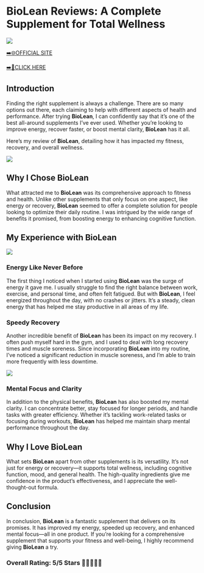 # **BioLean Reviews**: A Complete Supplement for Total Wellness

[![](https://static.vecteezy.com/system/resources/thumbnails/019/896/014/small/buy-now-gradient-button-with-cart-symbol-buy-now-illustration-png.png)](https://edetoop.top/lander/sugarpreland-1/biolean.html) 

[➡️🌐OFFICIAL SITE](https://edetoop.top/lander/sugarpreland-1/biolean.html) 

[➡️🔗CLICK HERE](https://edetoop.top/lander/sugarpreland-1/biolean.html) 


## Introduction

Finding the right supplement is always a challenge. There are so many options out there, each claiming to help with different aspects of health and performance. After trying **BioLean**, I can confidently say that it’s one of the best all-around supplements I’ve ever used. Whether you’re looking to improve energy, recover faster, or boost mental clarity, **BioLean** has it all.

Here’s my review of **BioLean**, detailing how it has impacted my fitness, recovery, and overall wellness.

[![](https://wallpapers.com/images/hd/red-order-now-button-udg4jcj4arvn8b0n-2.png)](https://edetoop.top/lander/sugarpreland-1/biolean.html)  

## Why I Chose **BioLean**

What attracted me to **BioLean** was its comprehensive approach to fitness and health. Unlike other supplements that only focus on one aspect, like energy or recovery, **BioLean** seemed to offer a complete solution for people looking to optimize their daily routine. I was intrigued by the wide range of benefits it promised, from boosting energy to enhancing cognitive function.

## My Experience with **BioLean**

[![](https://static.vecteezy.com/system/resources/thumbnails/019/896/014/small/buy-now-gradient-button-with-cart-symbol-buy-now-illustration-png.png)](https://edetoop.top/lander/sugarpreland-1/biolean.html)

### Energy Like Never Before

The first thing I noticed when I started using **BioLean** was the surge of energy it gave me. I usually struggle to find the right balance between work, exercise, and personal time, and often felt fatigued. But with **BioLean**, I feel energized throughout the day, with no crashes or jitters. It’s a steady, clean energy that has helped me stay productive in all areas of my life.

### Speedy Recovery

Another incredible benefit of **BioLean** has been its impact on my recovery. I often push myself hard in the gym, and I used to deal with long recovery times and muscle soreness. Since incorporating **BioLean** into my routine, I’ve noticed a significant reduction in muscle soreness, and I’m able to train more frequently with less downtime.

[![](https://wallpapers.com/images/hd/red-order-now-button-udg4jcj4arvn8b0n-2.png)](https://edetoop.top/lander/sugarpreland-1/biolean.html)  

### Mental Focus and Clarity

In addition to the physical benefits, **BioLean** has also boosted my mental clarity. I can concentrate better, stay focused for longer periods, and handle tasks with greater efficiency. Whether it’s tackling work-related tasks or focusing during workouts, **BioLean** has helped me maintain sharp mental performance throughout the day.

## Why I Love **BioLean**

What sets **BioLean** apart from other supplements is its versatility. It’s not just for energy or recovery—it supports total wellness, including cognitive function, mood, and general health. The high-quality ingredients give me confidence in the product’s effectiveness, and I appreciate the well-thought-out formula.

## Conclusion

In conclusion, **BioLean** is a fantastic supplement that delivers on its promises. It has improved my energy, speeded up recovery, and enhanced mental focus—all in one product. If you’re looking for a comprehensive supplement that supports your fitness and well-being, I highly recommend giving **BioLean** a try.

### Overall Rating: 5/5 Stars 🌟🌟🌟🌟🌟
